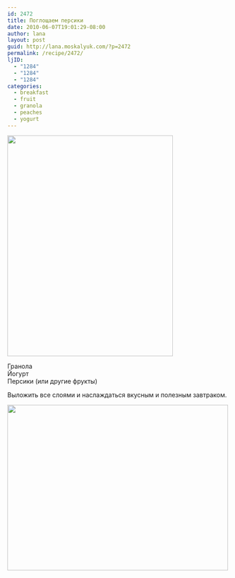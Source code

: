 ```yaml
---
id: 2472
title: Поглощаем персики
date: 2010-06-07T19:01:29-08:00
author: lana
layout: post
guid: http://lana.moskalyuk.com/?p=2472
permalink: /recipe/2472/
ljID:
  - "1284"
  - "1284"
  - "1284"
categories:
  - breakfast
  - fruit
  - granola
  - peaches
  - yogurt
---
```

<img loading="lazy" class="alignnone" title="peach parfait" src="http://farm5.static.flickr.com/4027/4680928678_313c98fe24.jpg" alt="" width="375" height="500" />

Гранола  
Йогурт  
Персики (или другие фрукты)

Выложить все слоями и наслаждаться вкусным и полезным завтраком.

<img loading="lazy" class="alignnone" title="peach parfait" src="http://farm5.static.flickr.com/4029/4680925740_829d2f6e25.jpg" alt="" width="500" height="375" />